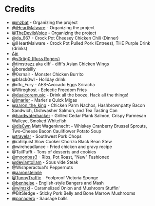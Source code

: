 # <a name="crd">Credits</a>

* [@mzbat](https://twitter.com/mzbat) - Organizing the project
* [@iHeartMalware](https://twitter.com/iheartmalware)  - Organizing the project
* [@TheDevilsVoice](https://twitter.com/TheDevilsVoice) - Organizing the project
* @da_667 - Crock Pot Cheesey Chicken Chili (Dinner)
* @iHeartMalware - Crock Pot Pulled Pork (Entrees), THE Purple Drink (drinks)
* [Ajn](https://github.com/x41x41x90)
* [@v3rtig0 (Russ Rogers)](https://twitter.com/v3rtig0)
* @timstrazz aka diff - diff's Asian Chicken Wings
* @boredsilly
* @0xrnair - Monster Chicken Burrito
* @b1ack0wl - Holiday drink
* @n1c_Fury - AES-Avocado Eggs Sriracha
* @Wireghost - Eclectic Freedom Fries
* [@dualcoremusic](https://twitter.com/dualcoremusic) - Drink all the booze, Hack all the things!
* [@jmarler](https://github.com/jmarler) - Marler's Quick Migas
* [@aaron_the_king](https://github.com/Metruption) - Chicken Parm Nachos, Hashbrownpatty Bacon Sandwich, Dishwasher Salmon, and Tea Tasting Can
* [@hardwaterhacker](https://twitter.com/hardwaterhacker) - Grilled Cedar Plank Salmon, Crispy Parmesan Walleye, Smoked Whitefish
* [@dis0wn](https://twitter.com/dis0wn_) Matt Wagenknecht - Whiskey Cranberry Brussel Sprouts, Two-Cheese Bacon Cauliflower Potato Soup
* [@travelar](https://twitter.com/erikburgess_) - Southwest Pork Chops
* @rahlquist Slow Cooker Chorizo Black Bean Stew
* @wireheadlance - Fried chicken and gravy recipe
* @TailPufft - Tons of desserts and cookies
* [@moonbas3](https://twitter.com/moonbas3) - Ribs, Pot Roast, "New" Fashioned
* [@deviantollam](https://twitter.com/deviantollam) - Sous vide Steak
* @Wishperactual's Peppernuts
* [@aaronsteimle](https://twitter.com/aaronsteimle)
* [@TunnyTraffic](https://twitter.com/tunnytraffic) - Foolproof Victoria Sponge
* [@benheise](https://twitter.com/benheise) - English-style Bangers and Mash
* [@wimzkl](https://twitter.com/wimzkl) - Caramelized Onion and Mushroom Stuffin'
* @BitSledge - Sticky Pork Belly and Bone Marrow Mushrooms
* [@panadero](https://twitter.com/panadero) - Sausage balls
